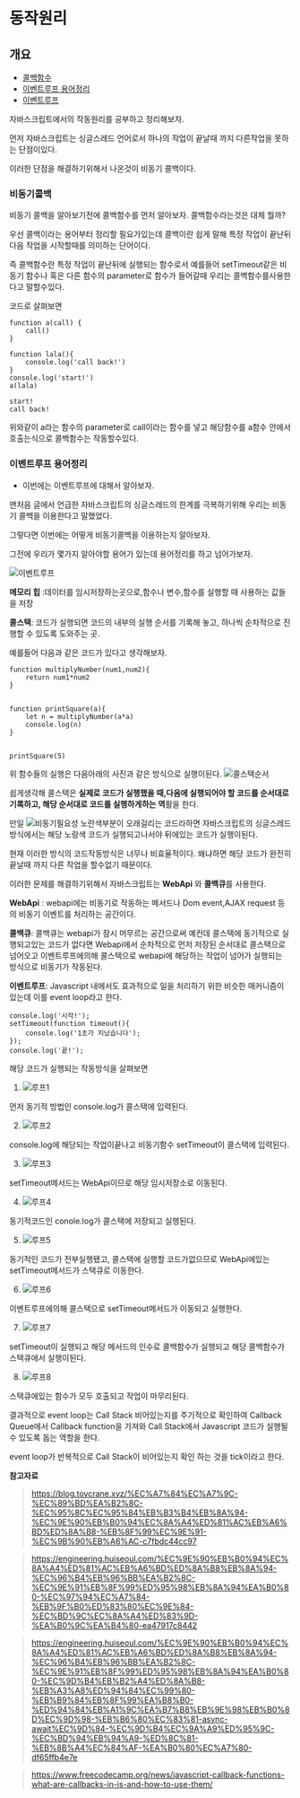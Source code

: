 # 동작원리

## 개요

- [콜백함수](#비동기콜백)
- [이벤트루프 용어정리](#용어정리)
- [이벤트루프](#이벤트루프-용어정리)

자바스크립트에서의 작동원리를 공부하고 정리해보자.

먼저 자바스크립트는 싱글스레드 언어로서 하나의 작업이 끝날때 까지 다른작업을 못하는 단점이있다.

이러한 단점을 해결하기위해서 나온것이 비동기 콜백이다.

### 비동기콜백

비동기 콜백을 알아보기전에 콜백함수를 먼저 알아보자.
콜백함수라는것은 대체 뭘까?

우선 콜백이라는 용어부터 정리할 필요가있는데 콜백이란 쉽게 말해 특정 작업이 끝난뒤 다음 작업을 시작할때를 의미하는 단어이다.

즉 콜백함수란 특정 작업이 끝난뒤에 실행되는 함수로서 예를들어 setTimeout같은 비동기 함수나 혹은 다른 함수의 parameter로 함수가 들어갈때 우리는 콜백함수를사용한다고 말할수있다.

코드로 살펴보면

```
function a(call) {
    call()
}

function lala(){
    console.log('call back!')
}
console.log('start!')
a(lala)

start!
call back!
```

위와같이 a라는 함수의 parameter로 call이라는 함수를 넣고 해당함수를 a함수 안에서 호출는식으로 콜백함수는 작동할수있다.

### 이벤트루프 용어정리

- 이번에는 이벤트루프에 대해서 알아보자.

맨처음 글에서 언급한 자바스크립트의 싱글스레드의 한계를 극복하기위해 우리는 비동기 콜백을 이용한다고 말했었다.

그렇다면 이번에는 어떻게 비동기콜백을 이용하는지 알아보자.

그전에 우리가 몇가지 알아야할 용어가 있는데 용어정리를 하고 넘어가보자.

![이벤트루프](https://miro.medium.com/max/1400/1*FA9NGxNB6-v1oI2qGEtlRQ.png)

**메모리 힙** :데이터를 임시저장하는곳으로,함수나 변수,함수를 실행할 때 사용하는 값들을 저장

**콜스택**: 코드가 실행되면 코드의 내부의 실행 순서를 기록해 놓고, 하나씩 순차적으로 진행할 수 있도록 도와주는 곳.

예를들어 다음과 같은 코드가 있다고 생각해보자.

```
function multiplyNumber(num1,num2){
    return num1*num2
}


function printSquare(a){
    let n = multiplyNumber(a*a)
    console.log(n)
}


printSquare(5)
```

위 함수들의 실행은 다음아래의 사진과 같은 방식으로 실행이된다.
![콜스택순서](https://miro.medium.com/max/1400/1*zq_O7QKlL9ZYbvJRB-aEVw.png)

쉽게생각해 콜스택은 **실제로 코드가 실행했을 때,다음에 실행되어야 할 코드를 순서대로 기록하고, 해당 순서대로 코드를 실행하게하는 역**활을 한다.

만일
![비동기필요성](https://miro.medium.com/max/1400/1*a_ySUHa6i12aj1RzvNVFyg.png)
노란색부분이 오래걸리는 코드라하면 자바스크립트의 싱글스레드 방식에서는 해당 노랑색 코드가 실행되고나서야 뒤에있는 코드가 실행이된다.

현재 이러한 방식의 코드작동방식은 너무나 비효율적이다.
왜냐하면 해당 코드가 완전히 끝날때 까지 다른 작업을 할수없기 때문이다.

이러한 문제를 해결하기위해서 자바스크립트는 **WebApi** 와 **콜백큐**를 사용한다.

**WebApi** : webapi에는 비동기로 작동하는 메서드나 Dom event,AJAX request
등의 비동기 이벤트를 처리하는 공간이다.

**콜백큐**: 콜백큐는 webapi가 잠시 머무르는 공간으로써 예컨데 콜스택에 동기적으로 실행되고있는 코드가 없다면 Webapi에서 순차적으로 먼저 저장된 순서대로 콜스택으로 넘어오고 이벤트루프에의해 콜스택으로 webapi에 해당하는 작업이 넘어가 실행되는 방식으로 비동기가 작동된다.

**이벤트루프**: Javascript 내에서도 효과적으로 일을 처리하기 위한 비슷한 매커니즘이 있는데 이를 event loop라고 한다.

```
console.log('시작!');
setTimeout(function timeout(){
	console.log('1초가 지났습니다');
});
console.log('끝!');
```

해당 코드가 실행되는 작동방식을 살펴보면

1. ![루프1](https://miro.medium.com/max/1400/1*mvt8iXt8jGC0lpsEmutV5g.png)

먼저 동기적 방법인 console.log가 콜스택에 입력된다.

2. ![루프2](https://miro.medium.com/max/1400/1*589dr2Geb5F5GUaZHjBjbA.png)

console.log에 해당되는 작업이끝나고 비동기함수 setTimeout이 콜스택에 입력된다.

3. ![루프3](https://miro.medium.com/max/1400/1*RYWPHWO_mkyn2d3uaBeNmQ.png)

setTimeout메서드는 WebApi이므로 해당 임시저장소로 이동된다.

4. ![루프4](https://miro.medium.com/max/1400/1*hDdqanX1qc3UfxhJloD_fQ.png)

동기적코드인 conole.log가 콜스택에 저장되고 실행된다.

5. ![루프5](https://miro.medium.com/max/1400/1*NNnj_wIqcoQRElQ5m8iSSg.png)

동기적인 코드가 전부실행됐고, 콜스택에 실행할 코드가없으므로 WebApi에있는 setTimeout메서드가 스택큐로 이동한다.

6. ![루프6](https://miro.medium.com/max/1400/1*E1dCYkJoTHRoQP-fJ5fFIw.png)

이벤트루프에의해 콜스택으로 setTimeout메서드가 이동되고 실행한다.

7. ![루프7](https://miro.medium.com/max/1400/1*TJ5IqBMZSBJiZPHeEhDJXA.png)

setTimeout이 실행되고 해당 메서드의 인수로 콜백함수가 실행되고 해당 콜백함수가 스택큐에서 실행이된다.

8. ![루프8](https://miro.medium.com/max/1400/1*yii7Ng_qgx_FveUXLKdY5g.png)

스택큐에있는 함수가 모두 호출되고 작업이 마무리된다.

결과적으로 event loop는 Call Stack 비어있는지를 주기적으로 확인하여 Callback Queue에서 Callback function을 가져와 Call Stack에서 Javascript 코드가 실행될 수 있도록 돕는 역할을 한다.

event loop가 반복적으로 Call Stack이 비어있는지 확인 하는 것을 tick이라고 한다.

**참고자료**

> https://blog.toycrane.xyz/%EC%A7%84%EC%A7%9C-%EC%89%BD%EA%B2%8C-%EC%95%8C%EC%95%84%EB%B3%B4%EB%8A%94-%EC%9E%90%EB%B0%94%EC%8A%A4%ED%81%AC%EB%A6%BD%ED%8A%B8-%EB%8F%99%EC%9E%91-%EC%9B%90%EB%A6%AC-c7fbdc44cc97

> https://engineering.huiseoul.com/%EC%9E%90%EB%B0%94%EC%8A%A4%ED%81%AC%EB%A6%BD%ED%8A%B8%EB%8A%94-%EC%96%B4%EB%96%BB%EA%B2%8C-%EC%9E%91%EB%8F%99%ED%95%98%EB%8A%94%EA%B0%80-%EC%97%94%EC%A7%84-%EB%9F%B0%ED%83%80%EC%9E%84-%EC%BD%9C%EC%8A%A4%ED%83%9D-%EA%B0%9C%EA%B4%80-ea47917c8442

> https://engineering.huiseoul.com/%EC%9E%90%EB%B0%94%EC%8A%A4%ED%81%AC%EB%A6%BD%ED%8A%B8%EB%8A%94-%EC%96%B4%EB%96%BB%EA%B2%8C-%EC%9E%91%EB%8F%99%ED%95%98%EB%8A%94%EA%B0%80-%EC%9D%B4%EB%B2%A4%ED%8A%B8-%EB%A3%A8%ED%94%84%EC%99%80-%EB%B9%84%EB%8F%99%EA%B8%B0-%ED%94%84%EB%A1%9C%EA%B7%B8%EB%9E%98%EB%B0%8D%EC%9D%98-%EB%B6%80%EC%83%81-async-await%EC%9D%84-%EC%9D%B4%EC%9A%A9%ED%95%9C-%EC%BD%94%EB%94%A9-%ED%8C%81-%EB%8B%A4%EC%84%AF-%EA%B0%80%EC%A7%80-df65ffb4e7e

> https://www.freecodecamp.org/news/javascript-callback-functions-what-are-callbacks-in-js-and-how-to-use-them/
